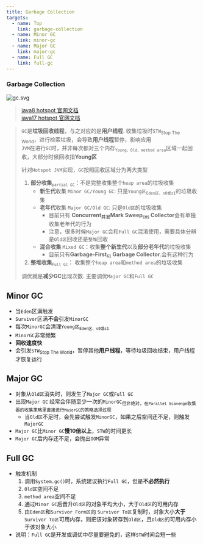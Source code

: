 ```yaml
---
title: Garbage Collection
targets:
  - name: Top
    link: garbage-collection
  - name: Minor GC
    link: minor-gc
  - name: Major GC
    link: major-gc
  - name: Full GC
    link: full-gc
---
```


### Garbage Collection

![gc.svg]({{'/assets/images/jvm/GC.svg'|relative_url}})

> [java8 hotspot 官网文档](https://docs.oracle.com/javase/8/docs/technotes/guides/vm/gctuning/toc.html)\
> [java17 hotspot 官网文档](https://docs.oracle.com/en/java/javase/17/gctuning/introduction-garbage-collection-tuning.html)

> `GC`是**垃圾回收线程**，与之对应的是**用户线程**. 收集垃圾时`STW`<sub>Stop The World</sub>，进行检索垃圾，会导致**用户线程**暂停，影响应用\
> `JVM`在进行`GC`时，并非每次都对三个内存<sub>`Young、Old、method area`</sub>区域一起回收，大部分时候回收指**Young区**
>
> 针对`Hotspot JVM`实现，`GC`按照回收区域分为两大类型
> 1. **部分收集**<sub>`partial GC`</sub>：不是完整收集整个`heap area`的垃圾收集
>     - **新生代**收集 `Minor GC/Young GC`: 只是`Young区`<sub>`Eden区、s0或s1`</sub>的垃圾收集
>     - **老年代**收集 `Major GC/Old GC`: 只是`Old区`的垃圾收集
>         - 目前只有 **Concurrent<sub>并发</sub>Mark Sweep<sub>`CMS`</sub> Collector**会有单独收集老年代的行为
>         - 注意，很多时候`Major GC`会和`Full GC`混淆使用，需要具体分辨是`Old区`回收还是`整堆`回收
>     - **混合收集** `Mixed GC`：收集**整个新生代**以及**部分老年代**的垃圾收集
>         - 目前只有**Garbage-First<sub>`G1`</sub> Garbage Collector**.会有这种行为
> 2. **整堆收集**<sub>`Full GC`</sub>： 收集整个`heap area`和`method area`的垃圾收集
>
> 调优就是**减少GC**出现次数. 主要调优`Major GC`和`Full GC`

## Minor GC

- 当`Eden`区满触发
- `Survivor`区满**不会**引发`MinorGC`
- 每次`MinorGC`会清理`Young区`<sub>`Eden区、s0或s1`</sub>
- `MinorGC`非常频繁
- **回收速度快**
- 会引发`STW`<sub>Stop The World</sub>，暂停其他**用户线程**，等待垃圾回收结束，用户线程才恢复运行

## Major GC

- 对象从`Old区`消失时，则发生了`Major GC`或`Full GC`
- 出现`Major GC` 经常会伴随至少一次的`MinorGC`<sub>但非绝对，在`Parallel Scavenge`收集器的收集策略里直接进行`MajorGC`的策略选择过程</sub>
  - 当`Old区`不足时，会先尝试触发`MinorGC`，如果之后空间还不足，则触发`MajorGC`
- `Major GC`比`Minor GC`**慢10倍以上**，`STW`的时间更长
- `Major GC`后内存还不足，会抛出`OOM`异常

## Full GC

- 触发机制
    1. 调用`System.gc()`时，系统建议执行`Full GC`，但是**不必然执行**
    2. `Old区`空间不足
    3. `method area`空间不足
    4. 通过`Minor GC`后晋升`Old区`的对象平均大小，大于`Old区`的可用内存
    5. 由`Eden区`和`Survivor Form区`向 `Survivor To区`复制时，对象大小**大于**`Survivor To区`可用内存，则把该对象转存到`Old区`，且`Old区`的可用内存小于该对象大小
- 说明：`Full GC`是开发或调优中尽量要避免的，这样`STW`时间会短一些
